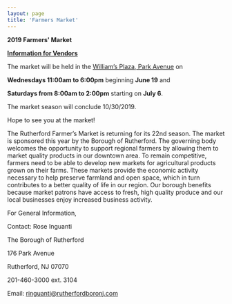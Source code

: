 ```yaml
---
layout: page
title: 'Farmers Market'
---
```


**2019 Farmers' Market**          

**[Information for Vendors](./vendor-info/)**

The market will be held in the [William’s Plaza, Park Avenue](https://www.google.com/maps/place/Williams+Plaza,+Rutherford,+NJ+07070/@40.8271096,-74.1058149,17z/data=!3m1!4b1!4m5!3m4!1s0x89c2f8be86aab01b:0x4d209f0d72ed5216!8m2!3d40.8271096!4d-74.1036209) on 

**Wednesdays 11:00am to 6:00pm** beginning **June 19** and 

**Saturdays from 8:00am to 2:00pm** starting on **July 6**. 

The market season will conclude 10/30/2019.
 
 
Hope to see you at the market!

The Rutherford Farmer’s Market is returning for its 22nd season. The market is sponsored this year by the Borough of Rutherford. The governing body welcomes the opportunity to support regional farmers by allowing them to market quality products in our downtown area.  To remain competitive, farmers need to be able to develop new markets for agricultural products grown on their farms. These markets provide the economic activity necessary to help preserve farmland and open space, which in turn contributes to a better quality of life in our region.  Our borough benefits because market patrons have access to fresh, high quality produce and our local businesses enjoy increased business activity.


For General Information,

Contact: Rose Inguanti

The Borough of Rutherford

176 Park Avenue

Rutherford, NJ 07070

201-460-3000 ext. 3104   

Email: ringuanti@rutherfordboronj.com
